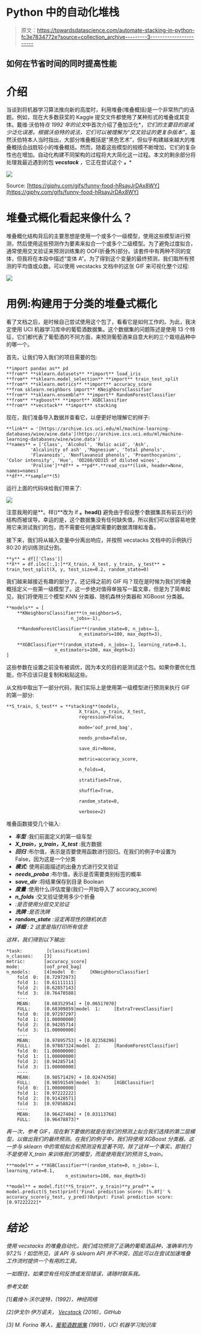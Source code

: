 # Python 中的自动化堆栈

> 原文：<https://towardsdatascience.com/automate-stacking-in-python-fc3e7834772e?source=collection_archive---------3----------------------->

## 如何在节省时间的同时提高性能

# 介绍

当谈到将机器学习算法推向新的高度时，利用堆叠(堆叠概括)是一个非常热门的话题。例如，现在大多数获奖的 Kaggle 提交文件都使用了某种形式的堆叠或其变体。戴维·沃伯特*在 1992 年的论文*中首次介绍了叠加泛化*，*它们的主要目的是减少泛化误差。根据沃伯特的说法，它们可以被理解为“交叉验证的更复杂版本”*。虽然沃伯特本人当时指出，大部分堆叠概括是“黑色艺术”，但似乎构建越来越大的堆叠概括会战胜较小的堆叠概括。然而，随着这些模型的规模不断增加，它们的复杂性也在增加。自动化构建不同架构的过程将大大简化这一过程。本文的剩余部分将处理我最近遇到的包 ***vecstack*** ，它正在尝试这个 ***。****

![](img/60361931d904e73ef7e7714a056dda53.png)

Source: [https://giphy.com/gifs/funny-food-hRsayJrDAx8WY](https://giphy.com/gifs/funny-food-hRsayJrDAx8WY)

# 堆叠式概化看起来像什么？

堆叠概化结构背后的主要思想是使用一个或多个一级模型，使用这些模型进行预测，然后使用这些预测作为要素来拟合一个或多个二级模型。为了避免过度拟合，通常使用交叉验证来预测训练集的 OOF(折叠外)部分。该套件中有两种不同的变体，但我将在本段中描述“变体 A”。为了得到这个变量的最终预测，我们取所有预测的平均值或众数。可以使用 vecstacks 文档中的这张 GIF 来可视化整个过程:

![](img/4e1eaca387e43ab3348f97db48eb63de.png)

# 用例:构建用于分类的堆叠式概化

看了文档之后，是时候自己尝试使用这个包了，看看它是如何工作的。为此，我决定使用 UCI 机器学习库中的葡萄酒数据集。这个数据集的问题陈述是使用 13 个特征，它们都代表了葡萄酒的不同方面，来预测葡萄酒来自意大利的三个栽培品种中的哪一个。

首先，让我们导入我们的项目需要的包:

```
**import pandas as** pd
**from** **sklearn.datasets** **import** load_iris
**from** **sklearn.model_selection** **import** train_test_split
**from** **sklearn.metrics** **import** accuracy_score
**from sklearn.neighbors import** KNeighborsClassifier
**from** **sklearn.ensemble** **import** RandomForestClassifier
**from** **xgboost** **import** XGBClassifier
**from** **vecstack** **import** stacking
```

现在，我们准备导入数据并查看它，以便更好地理解它的样子:

```
**link** = '[https://archive.ics.uci.edu/ml/machine-learning-databases/wine/wine.data'](https://archive.ics.uci.edu/ml/machine-learning-databases/wine/wine.data')
**names** = ['Class', 'Alcohol', 'Malic acid', 'Ash',
         'Alcalinity of ash' ,'Magnesium', 'Total phenols',
         'Flavanoids', 'Nonflavanoid phenols', 'Proanthocyanins',     'Color intensity', 'Hue', 'OD280/OD315 of diluted wines',
         'Proline']**df** = **pd**.**read_csv**(link, header=None, names=names)
**df**.**sample**(5)
```

运行上面的代码块给我们带来了:

![](img/223f3e8e5cad2cb6834046222e8ff48a.png)

注意我用的是**。样()**改为 if **。head()** 避免由于假设整个数据集具有前五行的结构而被误导。幸运的是，这个数据集没有任何缺失值，所以我们可以很容易地使用它来测试我们的包，而不需要任何通常需要的数据清理和准备。

接下来，我们将从输入变量中分离出响应，并按照 vecstacks 文档中的示例执行 80:20 的训练测试分割。

```
**y** = df[['Class']]
**X** = df.iloc[:,1:]**X_train, X_test, y_train, y_test** = train_test_split(X, y, test_size=0.2, random_state=0)
```

我们越来越接近有趣的部分了。还记得之前的 GIF 吗？现在是时候为我们的堆叠概括定义一些第一级模型了。这一步绝对值得单独写一篇文章，但是为了简单起见，我们将使用三个模型:KNN 分类器、随机森林分类器和 XGBoost 分类器。

```
**models** = [
    **KNeighborsClassifier**(n_neighbors=5,
                        n_jobs=-1),

    **RandomForestClassifier**(random_state=0, n_jobs=-1, 
                           n_estimators=100, max_depth=3),

    **XGBClassifier**(random_state=0, n_jobs=-1, learning_rate=0.1, 
                  n_estimators=100, max_depth=3)
]
```

这些参数在设置之前没有被调优，因为本文的目的是测试这个包。如果你要优化性能，你不应该只是复制和粘贴这些。

从文档中取出下一部分代码，我们实际上是使用第一级模型进行预测来执行 GIF 的第一部分:

```
**S_train, S_test** = **stacking**(models,                   
                           X_train, y_train, X_test,   
                           regression=False, 

                           mode='oof_pred_bag', 

                           needs_proba=False,

                           save_dir=None, 

                           metric=accuracy_score, 

                           n_folds=4, 

                           stratified=True,

                           shuffle=True,  

                           random_state=0,    

                           verbose=2)
```

堆叠函数接受几个输入:

*   ***车型*** :我们前面定义的第一级车型
*   ***X_train，y_train，X_test*** :我方数据
*   ***回归*** :布尔值，表示是否要使用函数进行回归。在我们的例子中设置为 False，因为这是一个分类
*   ***模式:*** 使用前面描述的出叠方式进行交叉验证
*   ***needs_proba*** :布尔值，表示是否需要类别标签的概率
*   ***save_dir*** :将结果保存到目录 Boolean
*   ***度量*** :使用什么评估度量(我们一开始导入了 accuracy_score)
*   ***n_folds*** :交叉验证使用多少个折叠
*   *:是否使用分层交叉验证*
*   ****洗牌*** :是否洗牌*
*   ****random_state*** :设定再现性的随机状态*
*   ****详细*** : 2 这里是指打印所有信息*

*这样，我们得到以下输出:*

```
*task:         [classification]
n_classes:    [3]
metric:       [accuracy_score]
mode:         [oof_pred_bag]
n_models:     [4]model  0:     [KNeighborsClassifier]
    fold  0:  [0.72972973]
    fold  1:  [0.61111111]
    fold  2:  [0.62857143]
    fold  3:  [0.76470588]
    ----
    MEAN:     [0.68352954] + [0.06517070]
    FULL:     [0.68309859]model  1:     [ExtraTreesClassifier]
    fold  0:  [0.97297297]
    fold  1:  [1.00000000]
    fold  2:  [0.94285714]
    fold  3:  [1.00000000]
    ----
    MEAN:     [0.97895753] + [0.02358296]
    FULL:     [0.97887324]model  2:     [RandomForestClassifier]
    fold  0:  [1.00000000]
    fold  1:  [1.00000000]
    fold  2:  [0.94285714]
    fold  3:  [1.00000000]
    ----
    MEAN:     [0.98571429] + [0.02474358]
    FULL:     [0.98591549]model  3:     [XGBClassifier]
    fold  0:  [1.00000000]
    fold  1:  [0.97222222]
    fold  2:  [0.91428571]
    fold  3:  [0.97058824]
    ----
    MEAN:     [0.96427404] + [0.03113768]
    FULL:     [0.96478873]*
```

*再一次，参考 GIF，现在剩下要做的就是在我们的预测上拟合我们选择的第二层模型，以做出我们的最终预测。在我们的例子中，我们将使用 XGBoost 分类器。这一步与 sklearn 中的常规拟合和预测没有显著不同，除了这样一个事实，即我们不是使用 X_train 来训练我们的模型，而是使用我们的预测 S_train。*

```
***model** = **XGBClassifier**(random_state=0, n_jobs=-1, learning_rate=0.1, 
                      n_estimators=100, max_depth=3)

**model** = model.fit(**S_train**, y_train)**y_pred** = model.predict(S_test)print('Final prediction score: [%.8f]' % accuracy_score(y_test, y_pred))Output: Final prediction score: [0.97222222]*
```

# *结论*

*使用 vecstacks 的堆叠自动化，我们成功预测了正确的葡萄酒品种，准确率约为 97.2%！如您所见，该 API 与 sklearn API 并不冲突，因此可以在尝试加速堆叠工作流时提供一个有用的工具。*

*一如既往，如果您有任何反馈或发现错误，请随时联系我。*

**参考文献*:*

*[1]戴维·h·沃尔波特，(1992)，神经网络*

*[2]伊戈尔·伊万诺夫， [Vecstack](https://github.com/vecxoz/vecstack) (2016)，GitHub*

*[3] M. Forina 等人，[葡萄酒数据集](https://archive.ics.uci.edu/ml/datasets/wine) (1991)，UCI 机器学习知识库*